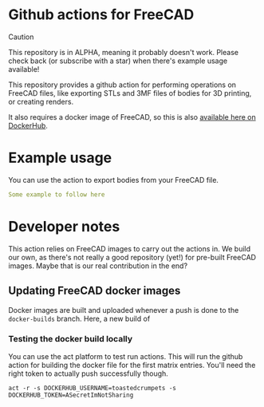# Github actions for FreeCAD

> [!CAUTION]
> This repository is in ALPHA, meaning it probably doesn't work. Please check
> back (or subscribe with a star) when there's example usage available!

This repository provides a github action for performing operations on FreeCAD
files, like exporting STLs and 3MF files of bodies for 3D printing, or creating
renders.

It also requires a docker image of FreeCAD, so this is also [available here on DockerHub](https://hub.docker.com/r/toastedcrumpets/freecad-action/tags).

# Example usage

You can use the action to export bodies from your FreeCAD file.

```yaml
Some example to follow here
```

# Developer notes

This action relies on FreeCAD images to carry out the actions in. We build our
own, as there's not really a good repository (yet!) for pre-built FreeCAD
images. Maybe that is our real contribution in the end?

## Updating FreeCAD docker images

Docker images are built and uploaded whenever a push is done to the
`docker-builds` branch. Here, a new build of

### Testing the docker build locally

You can use the act platform to test run actions. This will run the github
action for building the docker file for the first matrix entries. You'll need
the right token to actually push successfully though.

```
act -r -s DOCKERHUB_USERNAME=toastedcrumpets -s DOCKERHUB_TOKEN=ASecretImNotSharing
```
